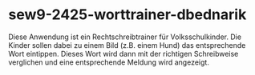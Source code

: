 # sew9-2425-worttrainer-dbednarik

Diese Anwendung ist ein Rechtschreibtrainer für Volksschulkinder. Die Kinder sollen dabei zu einem Bild (z.B. einem Hund) das entsprechende Wort eintippen. Dieses Wort wird dann mit der richtigen Schreibweise verglichen und eine entsprechende Meldung wird angezeigt.
